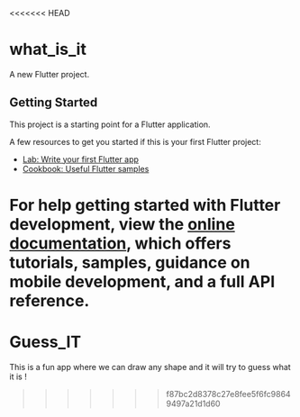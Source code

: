 <<<<<<< HEAD
# what_is_it

A new Flutter project.

## Getting Started

This project is a starting point for a Flutter application.

A few resources to get you started if this is your first Flutter project:

- [Lab: Write your first Flutter app](https://docs.flutter.dev/get-started/codelab)
- [Cookbook: Useful Flutter samples](https://docs.flutter.dev/cookbook)

For help getting started with Flutter development, view the
[online documentation](https://docs.flutter.dev/), which offers tutorials,
samples, guidance on mobile development, and a full API reference.
=======
# Guess_IT
This is a fun app where we can draw any shape and it will try to guess what it is !
>>>>>>> f87bc2d8378c27e8fee5f6fc98649497a21d1d60
